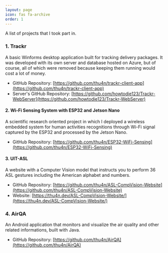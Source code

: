 ```yaml
---
layout: page
icon: fas fa-archive
order: 1
---
```

A list of projects that I took part in.

### 1. Trackr
A basic Winforms desktop application built for tracking delivery packages. It was developed with its own server and database hosted on Azure, but of course, all of which were removed because keeping them running would cost a lot of money.

- GitHub Repository: [https://github.com/thu4n/trackr-client-app](https://github.com/thu4n/trackr-client-app)
- Server's GitHub Repository: [https://github.com/howtodie123/Trackr-WebServer](https://github.com/howtodie123/Trackr-WebServer)

#### 2. Wi-Fi Sensing System with ESP32 and Jetson Nano
A scientific research oriented project in which I deployed  a wireless embedded system for human activities recognitions  through Wi-Fi signal captured by the ESP32 and processed by the Jetson Nano.

- GitHub Repository: [https://github.com/thu4n/ESP32-WiFi-Sensing](https://github.com/thu4n/ESP32-WiFi-Sensing)

#### 3. UIT-ASL
A website with a Computer Vision model that instructs you to perform 36 ASL gestures including the American alphabet and numbers.

- GitHub Repository: [https://github.com/thu4n/ASL-CompVision-Website](https://github.com/thu4n/ASL-CompVision-Website)
- Website: [https://thu4n.dev/ASL-CompVision-Website/](https://thu4n.dev/ASL-CompVision-Website/)

### 4. AirQA
An Android application that monitors and visualize the air quality and other related informations, built with Java.

- GitHub Repository: [https://github.com/thu4n/AirQA](https://github.com/thu4n/AirQA)

